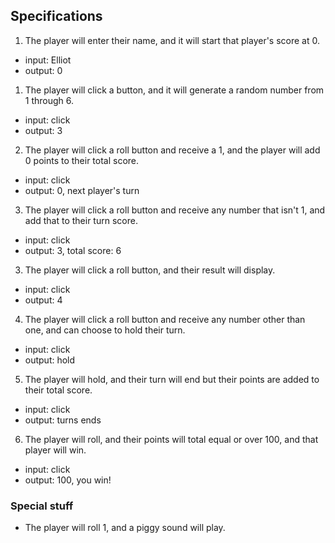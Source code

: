 ## Specifications
1. The player will enter their name, and it will start that player's score at 0.
  * input: Elliot
  * output: 0

1. The player will click a button, and it will generate a random number from 1 through 6.
  * input: click
  * output: 3

2. The player will click a roll button and receive a 1, and the player will add 0 points to their total score.
  * input: click
  * output: 0, next player's turn

3. The player will click a roll button and receive any number that isn't 1, and add that to their turn score.
  * input: click
  * output: 3, total score: 6

3. The player will click a roll button, and their result will display.
  * input: click
  * output: 4

4. The player will click a roll button and receive any number other than one, and can choose to hold their turn.
  * input: click
  * output: hold

5. The player will hold, and their turn will end but their points are added to their total score.
  * input: click
  * output: turns ends

6. The player will roll, and their points will total equal or over 100, and that player will win.
  * input: click
  * output: 100, you win!


### Special stuff
* The player will roll 1, and a piggy sound will play.
